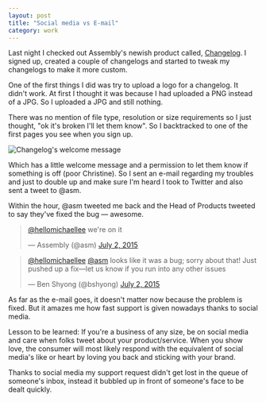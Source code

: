 ```yaml
---
layout: post
title: "Social media vs E-mail"
category: work
---
```


Last night I checked out Assembly's newish product called, [Changelog](http://changelog.assembly.com/). I signed up, created a couple of changelogs and started to tweak my changelogs to make it more custom.

One of the first things I did was try to upload a logo for a changelog. It didn't work. At first I thought it was because I had uploaded a PNG instead of a JPG. So I uploaded a JPG and still nothing.

There was no mention of file type, resolution or size requirements so I just thought, "ok it's broken I'll let them know". So I backtracked to one of the first pages you see when you sign up.

![Changelog's welcome message](https://s3.amazonaws.com/michaellee.co/20150702-assembly.png)

Which has a little welcome message and a permission to let them know if something is off (poor Christine). So I sent an e-mail regarding my troubles and just to double up and make sure I'm heard I took to Twitter and also sent a tweet to @asm.

Within the hour, @asm tweeted me back and the Head of Products tweeted to say they've fixed the bug &mdash; awesome.

<blockquote class="twitter-tweet" lang="en"><p lang="en" dir="ltr"><a href="https://twitter.com/hellomichaellee">@hellomichaellee</a> we&#39;re on it</p>&mdash; Assembly (@asm) <a href="https://twitter.com/asm/status/616458625884684288">July 2, 2015</a></blockquote>

<blockquote class="twitter-tweet" lang="en"><p lang="en" dir="ltr"><a href="https://twitter.com/hellomichaellee">@hellomichaellee</a> <a href="https://twitter.com/asm">@asm</a> looks like it was a bug; sorry about that! Just pushed up a fix—let us know if you run into any other issues</p>&mdash; Ben Shyong (@bshyong) <a href="https://twitter.com/bshyong/status/616459133575794688">July 2, 2015</a></blockquote>
<script async src="//platform.twitter.com/widgets.js" charset="utf-8"></script>

As far as the e-mail goes, it doesn't matter now because the problem is fixed. But it amazes me how fast support is given nowadays thanks to social media.

Lesson to be learned: If you're a business of any size, be on social media and care when folks tweet about your product/service. When you show love, the consumer will most likely respond with the equivalent of social media's like or heart by loving you back and sticking with your brand.

Thanks to social media my support request didn't get lost in the queue of someone's inbox, instead it bubbled up in front of someone's face to be dealt quickly.
